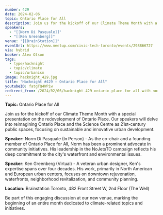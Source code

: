 ```yaml
---
number: 429
date: 2024-02-06
topic: Ontario Place for All
description: Join us for the kickoff of our Climate Theme Month with a special presentation on the redevelopment of Ontario Place. Our speakers will delve into reimagining Ontario Place and the Science Centre as 21st-century public spaces, focusing on sustainable and innovative urban development.
speakers:
  - "[[Norm Di Pasquale]]"
  - "[[Ken Greenberg]]"
venue: "[[BrainStation]]"
eventUrl: https://www.meetup.com/civic-tech-toronto/events/298866727
via: hybrid
booker: Alex Olson
tags:
  - type/hacknight
  - topic/climate
  - topic/urbanism
image: hacknight_429.jpg
title: "Hacknight #429 – Ontario Place for All"
youtubeID: fatgTQ4WPiw
redirect_from: /2024/02/06/hacknight-429-ontario-place-for-all-with-norm-di-pasquale-ken-greenberg/
---
```


**Topic:** Ontario Place for All

Join us for the kickoff of our Climate Theme Month with a special presentation on the redevelopment of Ontario Place. Our speakers will delve into reimagining Ontario Place and the Science Centre as 21st-century public spaces, focusing on sustainable and innovative urban development.

**Speaker:** Norm Di Pasquale (In Person) - As the co-chair and a founding member of Ontario Place for All, Norm has been a prominent advocate in community initiatives. His leadership in the NoJetsTO campaign reflects his deep commitment to the city's waterfront and environmental issues.

**Speaker**: Ken Greenberg (Virtual) - A veteran urban designer, Ken's expertise spans over four decades. His work, primarily in North American and European urban centers, focuses on downtown rejuvenation, waterfronts, neighborhood revitalization, and community planning.

**Location:** Brainstation Toronto, 482 Front Street W, 2nd Floor (The Well)

Be part of this engaging discussion at our new venue, marking the beginning of an entire month dedicated to climate-related topics and initiatives.
